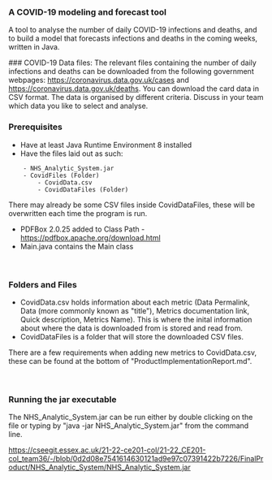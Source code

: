 ### A COVID-19 modeling and forecast tool

A tool to analyse the number of daily COVID-19 infections and deaths, and to build a model that forecasts infections and deaths in the coming weeks, written in Java.

### COVID-19 Data files:
The relevant files containing the number of daily infections and deaths can be downloaded from the following government webpages:  https://coronavirus.data.gov.uk/cases and https://coronavirus.data.gov.uk/deaths. You can download the card data in CSV format. The data is organised by different criteria. Discuss in your team which data you like to select and analyse.

### Prerequisites
- Have at least Java Runtime Environment 8 installed
- Have the files laid out as such:
```
    - NHS_Analytic_System.jar
    - CovidFiles (Folder)
        - CovidData.csv
        - CovidDataFiles (Folder)
```
There may already be some CSV files inside CovidDataFiles, these will be overwritten each time the program is run.
- PDFBox 2.0.25 added to Class Path - https://pdfbox.apache.org/download.html
- Main.java contains the Main class  
&nbsp;  
&nbsp;  
### Folders and Files
- CovidData.csv holds information about each metric (Data Permalink, Data (more commonly known as "title"), Metrics documentation link, Quick description, Metrics Name). This is where the inital information about where the data is downloaded from is stored and read from.  
- CovidDataFiles is a folder that will store the downloaded CSV files.  

There are a few requirements when adding new metrics to CovidData.csv, these can be found at the bottom of "ProductImplementationReport.md".  
&nbsp;  
&nbsp;  
### Running the jar executable
The NHS_Analytic_System.jar can be run either by double clicking on the file or typing by "java -jar NHS_Analytic_System.jar" from the command line.

https://cseegit.essex.ac.uk/21-22-ce201-col/21-22_CE201-col_team36/-/blob/0d2d08e7541614630121ad9e97c07391422b7226/FinalProduct/NHS_Analytic_System/NHS_Analytic_System.jar
